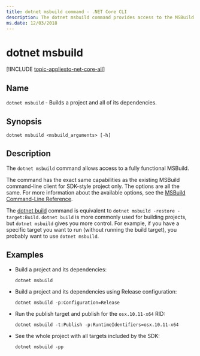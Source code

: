 ```yaml
---
title: dotnet msbuild command - .NET Core CLI
description: The dotnet msbuild command provides access to the MSBuild command line.
ms.date: 12/03/2018
---
```

# dotnet msbuild

[!INCLUDE [topic-appliesto-net-core-all](../../../includes/topic-appliesto-net-core-all.md)]

## Name

`dotnet msbuild` - Builds a project and all of its dependencies.

## Synopsis

`dotnet msbuild <msbuild_arguments> [-h]`

## Description

The `dotnet msbuild` command allows access to a fully functional MSBuild.

The command has the exact same capabilities as the existing MSBuild command-line client for SDK-style project only. The options are all the same. For more information about the available options, see the [MSBuild Command-Line Reference](/visualstudio/msbuild/msbuild-command-line-reference).

The [dotnet build](dotnet-build.md) command is equivalent to `dotnet msbuild -restore -target:Build`. `dotnet build` is more commonly used for building projects, but `dotnet msbuild` gives you more control. For example, if you have a specific target you want to run (without running the build target), you probably want to use `dotnet msbuild`.

## Examples

* Build a project and its dependencies:

  ```console
  dotnet msbuild
  ```

* Build a project and its dependencies using Release configuration:

  ```console
  dotnet msbuild -p:Configuration=Release
  ```

* Run the publish target and publish for the `osx.10.11-x64` RID:

  ```console
  dotnet msbuild -t:Publish -p:RuntimeIdentifiers=osx.10.11-x64
  ```

* See the whole project with all targets included by the SDK:

  ```console
  dotnet msbuild -pp
  ```